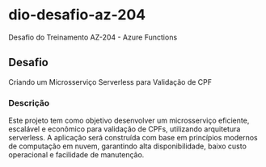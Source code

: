 # dio-desafio-az-204
Desafio do Treinamento AZ-204 - Azure Functions

## Desafio
Criando um Microsserviço Serverless para Validação de CPF

### Descrição
Este projeto tem como objetivo desenvolver um microsserviço eficiente, escalável e econômico para validação de CPFs, utilizando arquitetura serverless. A aplicação será construída com base em princípios modernos de computação em nuvem, garantindo alta disponibilidade, baixo custo operacional e facilidade de manutenção.

